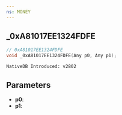 ```yaml
---
ns: MONEY 
---
```


## _0xA81017EE1324FDFE

```c
// 0xA81017EE1324FDFE 
void _0xA81017EE1324FDFE(Any p0, Any p1);
```

```
NativeDB Introduced: v2802
```

## Parameters
* **p0**:
* **p1**:
